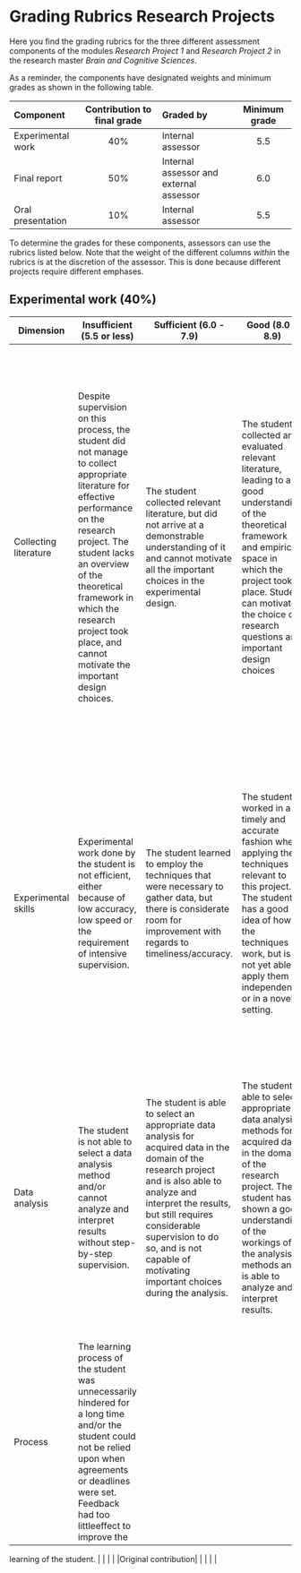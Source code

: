 # Grading Rubrics Research Projects
Here you find the grading rubrics for the three different assessment components of the modules *Research Project 1* and *Research Project 2* in the research master *Brain and Cognitive Sciences*.

As a reminder, the components have designated weights and minimum grades as shown in the following table.

| Component |Contribution to final grade| Graded by| Minimum grade | 
|:--|:--:|:--|:--:|
|Experimental work  |40%  |Internal assessor |5.5 |
|Final report  |50%  |Internal assessor and external assessor |6.0 |
|Oral presentation  |10%  |Internal assessor |5.5 |

To determine the grades for these components, assessors can use the rubrics listed below. Note that the weight of the different columns *within* the rubrics is at the discretion of the assessor. This is done because different projects require different emphases.

## Experimental work (40%)
|Dimension  |Insufficient (5.5 or less) |Sufficient (6.0 - 7.9) |Good (8.0 - 8.9)| Excellent (9.0 or higher)|
|-|----|----|----|----|
|Collecting literature  |Despite supervision on this process, the student did not manage to collect appropriate literature for effective performance on the research project. The student lacks an overview of the theoretical framework in which the research project took place, and cannot motivate the important design choices.  |The student collected relevant literature, but did not arrive at a demonstrable understanding of it and cannot motivate all the important choices in the experimental design. |The student collected and evaluated relevant literature, leading to a good understanding of the theoretical framework and empirical space in which the project took place. Student can motivate the choice of research questions and important design choices |The student independently collected literature that was relevant for the research project, critically assessed this literature and obtained a complete overview of both the theoretical framework and empirical space in which the research project took place. The student can now clearly argue what the value of the research question under consideration is, and can motivate all steps in the experimental design |
|Experimental skills  | Experimental work done by the student is not efficient, either because of low accuracy, low speed or the requirement of intensive supervision. |The student learned to employ the techniques that were necessary to gather data, but there is considerate room for improvement with regards to timeliness/accuracy. |The student worked in a timely and accurate fashion when applying the techniques relevant to this project. The student has a good idea of how the techniques work, but is not yet able to apply them independently or in a novel setting. |The student mastered the techniques that were necessary to gather data and understands their principles and their scope of applicability. The student is able to employ the techniques independently and in novel situations. The student works timely and accurately when doing such experimental work. |
|Data analysis  |The student is not able to select a data analysis method and/or cannot analyze and interpret results without step-by-step supervision.  |The student is able to select an appropriate data analysis for acquired data in the domain of the research project and is also able to analyze and interpret the results, but still requires considerable supervision to do so, and is not capable of motivating important choices during the analysis.|The student is able to select appropriate data analysis methods for acquired data in the domain of the research project. The student has shown a good understanding of the workings of the analysis methods and is able to analyze and interpret results. |The student is able to select appropriate data analysis methods for acquired data in the domain of the research project, and can provide clear argumentation to support a choice. The student is able to perform analysis and interpret the results critically, while relatively unsupervised. |
|Process |The learning process of the student was unnecessarily hindered for a long time and/or the student could not be relied upon when agreements or deadlines were set. Feedback had too littleeffect to improve the

learning of the student.  | | | |
|Original contribution|  | | | |

<!--stackedit_data:
eyJoaXN0b3J5IjpbMTU2NjAxNDIzLDI4NDY1NjgwNl19
-->